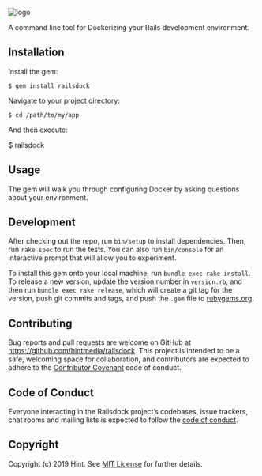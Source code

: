 ![logo](https://raw.githubusercontent.com/hintmedia/railsdock/hint/test/gemify/railsdock.png)

A command line tool for Dockerizing your Rails development environment.

## Installation

Install the gem:

    $ gem install railsdock

Navigate to your project directory:

    $ cd /path/to/my/app

And then execute:

   $ railsdock

## Usage

The gem will walk you through configuring Docker by asking questions about your environment.

## Development

After checking out the repo, run `bin/setup` to install dependencies. Then, run `rake spec` to run the tests. You can also run `bin/console` for an interactive prompt that will allow you to experiment.

To install this gem onto your local machine, run `bundle exec rake install`. To release a new version, update the version number in `version.rb`, and then run `bundle exec rake release`, which will create a git tag for the version, push git commits and tags, and push the `.gem` file to [rubygems.org](https://rubygems.org).

## Contributing

Bug reports and pull requests are welcome on GitHub at https://github.com/hintmedia/railsdock. This project is intended to be a safe, welcoming space for collaboration, and contributors are expected to adhere to the [Contributor Covenant](http://contributor-covenant.org) code of conduct.

## Code of Conduct

Everyone interacting in the Railsdock project’s codebases, issue trackers, chat rooms and mailing lists is expected to follow the [code of conduct](https://github.com/hintmedia/railsdock/blob/master/CODE_OF_CONDUCT.md).

## Copyright

Copyright (c) 2019 Hint. See [MIT License](LICENSE.txt) for further details.
